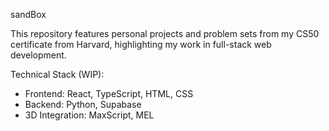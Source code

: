 sandBox

This repository features personal projects and problem sets from my CS50 certificate from Harvard, highlighting my work in full-stack web development.

Technical Stack (WIP):
* Frontend: React, TypeScript, HTML, CSS
* Backend: Python, Supabase
* 3D Integration: MaxScript, MEL
